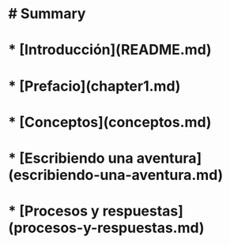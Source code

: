# \# Summary

# 

# \* \[Introducción\]\(README.md\)

# \* \[Prefacio\]\(chapter1.md\)

# \* \[Conceptos\]\(conceptos.md\)

# \* \[Escribiendo una aventura\]\(escribiendo-una-aventura.md\)

# \* \[Procesos y respuestas\]\(procesos-y-respuestas.md\)

# 



